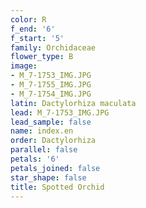 ```yaml
---
color: R
f_end: '6'
f_start: '5'
family: Orchidaceae
flower_type: B
image:
- M_7-1753_IMG.JPG
- M_7-1755_IMG.JPG
- M_7-1754_IMG.JPG
latin: Dactylorhiza maculata
lead: M_7-1753_IMG.JPG
lead_sample: false
name: index.en
order: Dactylorhiza
parallel: false
petals: '6'
petals_joined: false
star_shape: false
title: Spotted Orchid
---
```

